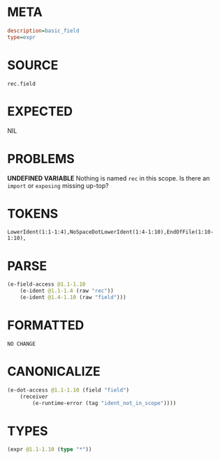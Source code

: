 # META
~~~ini
description=basic_field
type=expr
~~~
# SOURCE
~~~roc
rec.field
~~~
# EXPECTED
NIL
# PROBLEMS
**UNDEFINED VARIABLE**
Nothing is named `rec` in this scope.
Is there an `import` or `exposing` missing up-top?

# TOKENS
~~~zig
LowerIdent(1:1-1:4),NoSpaceDotLowerIdent(1:4-1:10),EndOfFile(1:10-1:10),
~~~
# PARSE
~~~clojure
(e-field-access @1.1-1.10
	(e-ident @1.1-1.4 (raw "rec"))
	(e-ident @1.4-1.10 (raw "field")))
~~~
# FORMATTED
~~~roc
NO CHANGE
~~~
# CANONICALIZE
~~~clojure
(e-dot-access @1.1-1.10 (field "field")
	(receiver
		(e-runtime-error (tag "ident_not_in_scope"))))
~~~
# TYPES
~~~clojure
(expr @1.1-1.10 (type "*"))
~~~
